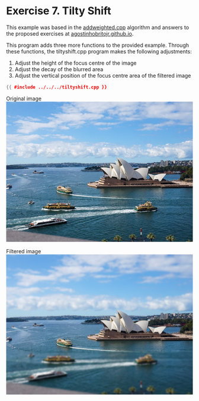 # Exercise 7. Tilty Shift

This example was based in the [addweighted.cpp](https://agostinhobritojr.github.io/tutorial/pdi/exemplos/filtroespacial.cpp) algorithm and answers to the proposed exercises at [agostinhobritojr.github.io](https://agostinhobritojr.github.io/tutorial/pdi/#_exerc%C3%ADcios_6).

This program adds three more functions to the provided example. Through these functions, the tiltyshift.cpp program makes the following adjustments:
1. Adjust the height of the focus centre of the image
2. Adjust the decay of the blurred area
3. Adjust the vertical position of the focus centre area of the filtered image

```cpp
{{ #include ../../../tiltyshift.cpp }}
```

Original image
![Original image](../img/original.jpg "Original")

Filtered image
![Filtered image](../img/tiltyshift.jpg "Filtered")

